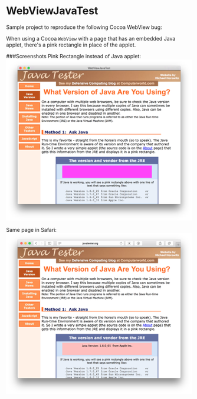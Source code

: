 # WebViewJavaTest
Sample project to reproduce the following Cocoa WebView bug:

When using a Cocoa `WebView` with a page that has an embedded Java applet, there's a pink rectangle in place of the applet.

###Screenshots
Pink Rectangle instead of Java applet:
![Pink Rectangle instead of Java applet](https://raw.githubusercontent.com/lemonmojo/WebViewJavaTest/master/Screenshot.png)

Same page in Safari:
![Same page in Safari](https://raw.githubusercontent.com/lemonmojo/WebViewJavaTest/master/Screenshot_Safari.png)